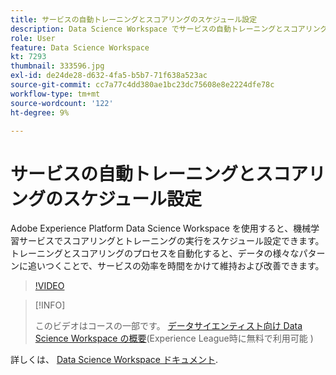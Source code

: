 ```yaml
---
title: サービスの自動トレーニングとスコアリングのスケジュール設定
description: Data Science Workspace でサービスの自動トレーニングとスコアリングを設定する方法を説明します。
role: User
feature: Data Science Workspace
kt: 7293
thumbnail: 333596.jpg
exl-id: de24de28-d632-4fa5-b5b7-71f638a523ac
source-git-commit: cc7a77c4dd380ae1bc23dc75608e8e2224dfe78c
workflow-type: tm+mt
source-wordcount: '122'
ht-degree: 9%

---
```


# サービスの自動トレーニングとスコアリングのスケジュール設定

Adobe Experience Platform Data Science Workspace を使用すると、機械学習サービスでスコアリングとトレーニングの実行をスケジュール設定できます。 トレーニングとスコアリングのプロセスを自動化すると、データの様々なパターンに追いつくことで、サービスの効率を時間をかけて維持および改善できます。

>[!VIDEO](https://video.tv.adobe.com/v/333596?quality=12&learn=on)

>[!INFO]
>
> このビデオはコースの一部です。 [データサイエンティスト向け Data Science Workspace の概要](https://experienceleague.adobe.com/?recommended=ExperiencePlatform-U-1-2021.1.dsw)(Experience League時に無料で利用可能 )

詳しくは、 [Data Science Workspace ドキュメント](https://experienceleague.adobe.com/docs/experience-platform/data-science-workspace/home.html?lang=ja).